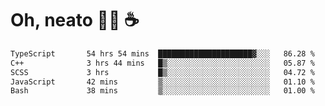 # Oh, neato 🧑‍💻 ☕

<!--START_SECTION:waka-->

```txt
TypeScript       54 hrs 54 mins  █████████████████████▓░░░   86.28 %
C++              3 hrs 44 mins   █▒░░░░░░░░░░░░░░░░░░░░░░░   05.87 %
SCSS             3 hrs           █▒░░░░░░░░░░░░░░░░░░░░░░░   04.72 %
JavaScript       42 mins         ▒░░░░░░░░░░░░░░░░░░░░░░░░   01.10 %
Bash             38 mins         ▒░░░░░░░░░░░░░░░░░░░░░░░░   01.00 %
```

<!--END_SECTION:waka-->
